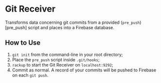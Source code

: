 # Git Receiver

Transforms data concerning git commits from a provided (`pre_push`)[pre_push] script and places into a Firebase database.

## How to Use

1. `git init` from the command-line in your root directory;
2. Place the `pre_push` script inside `.git/hooks`;
3. `rackup` to start the Git Receiver on `localhost:9292`;
4. Commit as normal. A record of your commits will be pushed to Firebase on each `git push`.